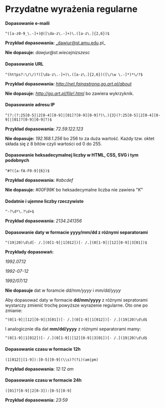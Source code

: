 # Przydatne wyrażenia regularne

#### Dopasowanie e-maili
```
^([a-z0-9_\.-]+)@([\da-z\.-]+)\.([a-z\.]{2,6})$
```
**Przykład dopasowania:** _dawjur@st.amu.edu.pl_

**Nie dopasuje:** _dawjur@st.wiecejnizszesc_

#### Dopasowanie URL
```
^(https?:\/\/)?([\da-z\.-]+)\.([a-z\.]{2,6})([\/\w \.-]*)*\/?$
```
**Przykład dopasowania:** _http://net.fajnastrona.go.art.pl/about_

**Nie dopasuje:** _http://go.art.pl/file!.html_ bo zawiera wykrzyknik.

#### Dopasowanie adresu IP
```
^(?:(?:25[0-5]|2[0-4][0-9]|[01]?[0-9][0-9]?)\.){3}(?:25[0-5]|2[0-4][0-9]|[01]?[0-9][0-9]?)$
```
**Przykład dopasowania:** _72.59.122.123_

**Nie dopasuje:** _192.168.1.256_ bo 256 to za duża wartość. Każdy tzw. oktet składa się z 8 bitów czyli wartości od 0 do 255.


#### Dopasowanie heksadecymalnej liczby w HTML, CSS, SVG i tym podobnych
```
^#?([a-fA-F0-9]{6})$
```
**Przykład dopasowania:** _#abcdef_

**Nie dopasuje:** _#00F99K_ bo heksadecymalne liczba nie zawiera "_K_"

#### Dodatnie i ujemne liczby rzeczywiste
```
^-?\d*\.?\d+$
```

**Przykład dopasowania:** _2134.241356_

#### Dopasowanie daty w formacie yyyy/mm/dd z różnymi separatorami
```
^(19|20)\d\d[- /.](0[1-9]|1[012])[- /.](0[1-9]|[12][0-9]|3[01])$
```

**Przykłady dopasowań:**

_1992.07.12_

_1992-07-12_

_1992/07/12_

**Nie dopasuje** dat w foramcie _dd/mm/yyyy_ i *mm/dd/yyyy*

Aby dopasować daty w formacie **dd/mm/yyyy** z różnymi sepratorami wystarczy zmienić trochę powyższe wyrażenie regularne.
Oto one po zmianie:
```
^(0[1-9]|[12][0-9]|3[01])[- /.](0[1-9]|1[012])[- /.](19|20)\d\d$
```

I analogicznie dla dat **mm/dd/yyyy** z różnymi separatorami mamy:
```
^(0[1-9]|1[012])[- /.](0[1-9]|[12][0-9]|3[01])[- /.](19|20)\d\d$
```

#### Dopasowanie czasu w formacie 12h
```
(1[012]|[1-9]):[0-5][0-9](\\s)?(?i)(am|pm)
```
__Przykład dopasowania:__ *12:12 am*

#### Dopasowanie czasu w formacie 24h
```
([01]?[0-9]|2[0-3]):[0-5][0-9]
```

**Przykład dopasowania:** _23:59_
